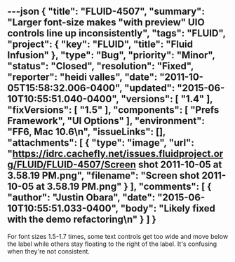 ---json
{
  "title": "FLUID-4507",
  "summary": "Larger font-size makes \"with preview\" UIO controls line up inconsistently",
  "tags": "FLUID",
  "project": {
    "key": "FLUID",
    "title": "Fluid Infusion"
  },
  "type": "Bug",
  "priority": "Minor",
  "status": "Closed",
  "resolution": "Fixed",
  "reporter": "heidi valles",
  "date": "2011-10-05T15:58:32.006-0400",
  "updated": "2015-06-10T10:55:51.040-0400",
  "versions": [
    "1.4"
  ],
  "fixVersions": [
    "1.5"
  ],
  "components": [
    "Prefs Framework",
    "UI Options"
  ],
  "environment": "FF6, Mac 10.6\n",
  "issueLinks": [],
  "attachments": [
    {
      "type": "image",
      "url": "https://idrc.cachefly.net/issues.fluidproject.org/FLUID/FLUID-4507/Screen shot 2011-10-05 at 3.58.19 PM.png",
      "filename": "Screen shot 2011-10-05 at 3.58.19 PM.png"
    }
  ],
  "comments": [
    {
      "author": "Justin Obara",
      "date": "2015-06-10T10:55:51.033-0400",
      "body": "Likely fixed with the demo refactoring\n"
    }
  ]
}
---
For font sizes 1.5-1.7 times, some text controls get too wide and move below the label while others stay floating to the right of the label. It's confusing when they're not consistent.

        